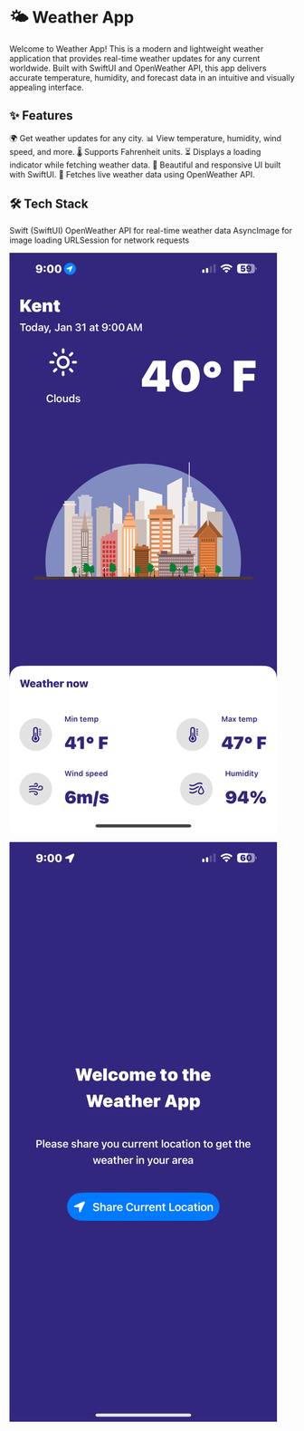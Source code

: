 # 🌤 Weather App
Welcome to Weather App! This is a modern and lightweight weather application that provides real-time weather updates for any current worldwide. Built with SwiftUI and OpenWeather API, this app delivers accurate temperature, humidity, and forecast data in an intuitive and visually appealing interface.

## ✨ Features
🌍 Get weather updates for any city.
📊 View temperature, humidity, wind speed, and more.
🌡 Supports Fahrenheit units.
⏳ Displays a loading indicator while fetching weather data.
📱 Beautiful and responsive UI built with SwiftUI.
🔗 Fetches live weather data using OpenWeather API.

## 🛠️ Tech Stack
Swift (SwiftUI)
OpenWeather API for real-time weather data
AsyncImage for image loading
URLSession for network requests

![WeatherApp Preview](https://github.com/mueed777/MyWeatherApp/blob/main/MyWeather/MainPage.PNG)

![WeatherApp Preview](https://github.com/mueed777/MyWeatherApp/blob/main/MyWeather/WelcomePage.PNG)
